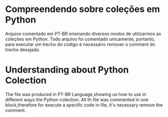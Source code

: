 # Compreendendo sobre coleções em Python
Arquivo comentado em PT-BR ensinando diversos modos de utilizarmos as coleções em Python.
Todo arquivo foi comentado unicamente, portanto, para executar um trecho do codigo é necessário remover o comment do trecho desejado.

# Understanding about Python Colection
The file was produced in PT-BR Language,showing us how to use in different ways the Python colection.
All th file was commented in one block,therefore for execute a specific code in file, it's necessary remove the comment.

